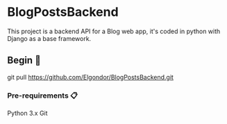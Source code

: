 # BlogPostsBackend

This project is a backend API for a Blog web app, it's coded in python with Django as a base framework.

## Begin 🚀

git pull https://github.com/Elgondor/BlogPostsBackend.git

### Pre-requirements 📋

Python 3.x
Git
